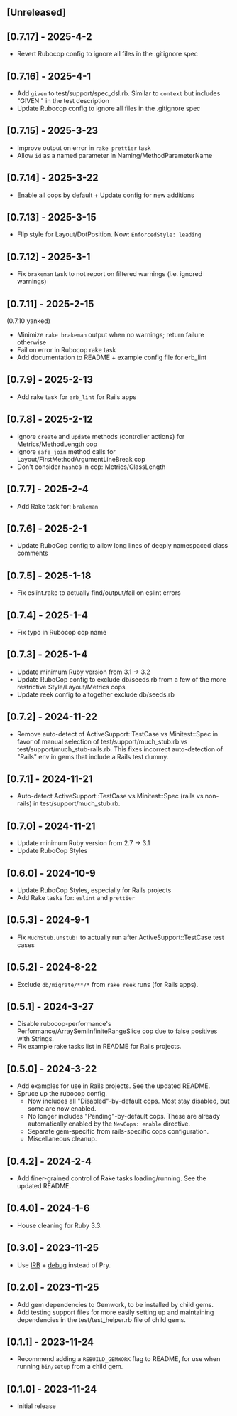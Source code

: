 ## [Unreleased]

## [0.7.17] - 2025-4-2

- Revert Rubocop config to ignore all files in the .gitignore spec

## [0.7.16] - 2025-4-1

- Add `given` to test/support/spec_dsl.rb. Similar to `context` but includes "GIVEN " in the test description
- Update Rubocop config to ignore all files in the .gitignore spec

## [0.7.15] - 2025-3-23

- Improve output on error in `rake prettier` task
- Allow `id` as a named parameter in Naming/MethodParameterName

## [0.7.14] - 2025-3-22

- Enable all cops by default + Update config for new additions

## [0.7.13] - 2025-3-15

- Flip style for Layout/DotPosition. Now: `EnforcedStyle: leading`

## [0.7.12] - 2025-3-1

- Fix `brakeman` task to not report on filtered warnings (i.e. ignored warnings)

## [0.7.11] - 2025-2-15
(0.7.10 yanked)

- Minimize `rake brakeman` output when no warnings; return failure otherwise
- Fail on error in Rubocop rake task
- Add documentation to README + example config file for erb_lint

## [0.7.9] - 2025-2-13

- Add rake task for `erb_lint` for Rails apps

## [0.7.8] - 2025-2-12

- Ignore `create` and `update` methods (controller actions) for Metrics/MethodLength cop
- Ignore `safe_join` method calls for Layout/FirstMethodArgumentLineBreak cop
- Don't consider `hash`es in cop: Metrics/ClassLength

## [0.7.7] - 2025-2-4

- Add Rake task for: `brakeman`

## [0.7.6] - 2025-2-1

- Update RuboCop config to allow long lines of deeply namespaced class comments

## [0.7.5] - 2025-1-18

- Fix eslint.rake to actually find/output/fail on eslint errors

## [0.7.4] - 2025-1-4

- Fix typo in Rubocop cop name

## [0.7.3] - 2025-1-4

- Update minimum Ruby version from 3.1 -> 3.2
- Update RuboCop config to exclude db/seeds.rb from a few of the more restrictive Style/Layout/Metrics cops
- Update reek config to altogether exclude db/seeds.rb

## [0.7.2] - 2024-11-22

- Remove auto-detect of ActiveSupport::TestCase vs Minitest::Spec in favor of manual selection of test/support/much_stub.rb vs test/support/much_stub-rails.rb. This fixes incorrect auto-detection of "Rails" env in gems that include a Rails test dummy.

## [0.7.1] - 2024-11-21

- Auto-detect ActiveSupport::TestCase vs Minitest::Spec (rails vs non-rails) in test/support/much_stub.rb.

## [0.7.0] - 2024-11-21

- Update minimum Ruby version from 2.7 -> 3.1
- Update RuboCop Styles

## [0.6.0] - 2024-10-9

- Update RuboCop Styles, especially for Rails projects
- Add Rake tasks for: `eslint` and `prettier`

## [0.5.3] - 2024-9-1

- Fix `MuchStub.unstub!` to actually run after ActiveSupport::TestCase test cases

## [0.5.2] - 2024-8-22

- Exclude `db/migrate/**/*` from `rake reek` runs (for Rails apps).

## [0.5.1] - 2024-3-27

- Disable rubocop-performance's Performance/ArraySemiInfiniteRangeSlice cop due to false positives with Strings.
- Fix example rake tasks list in README for Rails projects.

## [0.5.0] - 2024-3-22

- Add examples for use in Rails projects. See the updated README.
- Spruce up the rubocop config.
  - Now includes all "Disabled"-by-default cops. Most stay disabled, but some are now enabled.
  - No longer includes "Pending"-by-default cops. These are already automatically enabled by the `NewCops: enable` directive.
  - Separate gem-specific from rails-specific cops configuration.
  - Miscellaneous cleanup.

## [0.4.2] - 2024-2-4

- Add finer-grained control of Rake tasks loading/running. See the updated README.

## [0.4.0] - 2024-1-6

- House cleaning for Ruby 3.3.

## [0.3.0] - 2023-11-25

- Use [IRB](https://github.com/ruby/irb) + [debug](https://github.com/ruby/debug) instead of Pry.

## [0.2.0] - 2023-11-25

- Add gem dependencies to Gemwork, to be installed by child gems.
- Add testing support files for more easily setting up and maintaining dependencies in the test/test_helper.rb file of child gems.

## [0.1.1] - 2023-11-24

- Recommend adding a `REBUILD_GEMWORK` flag to README, for use when running `bin/setup` from a child gem.

## [0.1.0] - 2023-11-24

- Initial release
